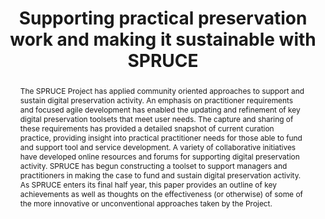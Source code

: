 ---
abstract: The SPRUCE Project has applied community oriented approaches to support
  and sustain digital preservation activity. An emphasis on practitioner requirements
  and focused agile development has enabled the updating and refinement of key digital
  preservation toolsets that meet user needs. The capture and sharing of these requirements
  has provided a detailed snapshot of current curation practice, providing insight
  into practical practitioner needs for those able to fund and support tool and service
  development. A variety of collaborative initiatives have developed online resources
  and forums for supporting digital preservation activity. SPRUCE has begun constructing
  a toolset to support managers and practitioners in making the case to fund and sustain
  digital preservation activity. As SPRUCE enters its final half year, this paper
  provides an outline of key achievements as well as thoughts on the effectiveness
  (or otherwise) of some of the more innovative or unconventional approaches taken
  by the Project.
creators:
- Paul Wheathley
- Maureen Pennock
date: null
document_url: https://services.phaidra.univie.ac.at/api/object/o:378061/download
grand_parent: iPRES
institutions: []
keywords:
- digital preservation
- requirements
- agile development
- hackathon
- mashup
- business case
- collaboration
- lisbon
landing_page_url: https://phaidra.univie.ac.at/o:378061
language: eng
layout: publication
license: CC BY-SA 2.0 AT
notes_url: null
parent: iPRES 2013
publication_type: paper
size: 528195
slides_url: null
source_name: iPRES
stream_url: null
title: Supporting practical preservation work and making it sustainable with SPRUCE
year: 2013
---